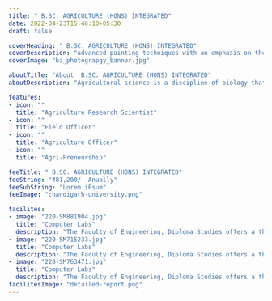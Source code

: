 ```yaml
---
title: " B.SC. AGRICULTURE (HONS) INTEGRATED"
date: 2022-04-23T15:46:10+05:30
draft: false

coverHeading: " B.SC. AGRICULTURE (HONS) INTEGRATED"
coverDescription: "advanced painting techniques with an emphasis on theme development"
coverImage: "ba_photograpgy_banner.jpg"

aboutTitle: "About  B.SC. AGRICULTURE (HONS) INTEGRATED"
aboutDescription: "Agricultural science is a discipline of biology that incorporates various natural, scientific, economic, and social aspects that are used in the practice and knowledge of agriculture. It is a vast and multidisciplinary field with limitless potential. The most recent concepts are used to educate students, increase agricultural output, manage products, and pave the path for future advancements. The course will help students to understand and analyze the current events and issues in agriculture affecting the future of agriculture. A student will develop an understanding of how employer characteristics and decision-making at various levels can enhance agricultural success. Students will be able to identify and analyze relationships between inputs and outputs in their agricultural field to make effective and profitable choices.The students will learn how all aspects of agriculture work together and how producers, marketers, and scientists apply them."

features:
- icon: ""
  title: "Agriculture Research Scientist"
- icon: ""
  title: "Field Officer"
- icon: ""
  title: "Agriculture Officer"
- icon: ""
  title: "Agri-Preneurship"

feeTitle: " B.SC. AGRICULTURE (HONS) INTEGRATED"
feeString: "₹81,200/- Anually"
feeSubString: "Lorem iPsum"
feeImage: "chandigarh-university.png"

facilites:
- image: "220-SM881904.jpg"
  title: "Computer Labs"
  description: "The Faculty of Engineering, Diploma Studies offers a three year diploma program in Aeronautical Engineering"
- image: "220-SM715233.jpg"
  title: "Computer Labs"
  description: "The Faculty of Engineering, Diploma Studies offers a three year diploma program in Aeronautical Engineering"
- image: "220-SM763471.jpg"
  title: "Computer Labs"
  description: "The Faculty of Engineering, Diploma Studies offers a three year diploma program in Aeronautical Engineering"
facilitesImage: "detailed-report.png"
---
```


